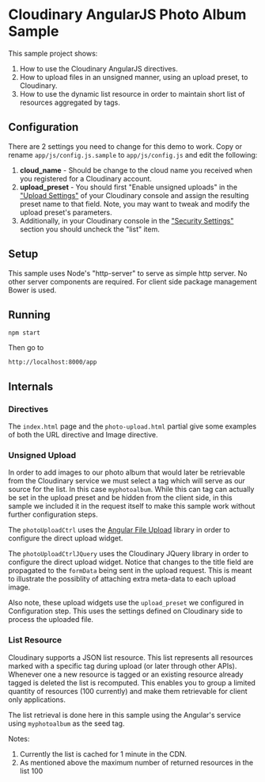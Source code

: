 Cloudinary AngularJS Photo Album Sample
=======================================

This sample project shows:

1. How to use the Cloudinary AngularJS directives.
2. How to upload files in an unsigned manner, using an upload preset, to Cloudinary.
3. How to use the dynamic list resource in order to maintain short list of resources aggregated by tags.

## Configuration ##

There are 2 settings you need to change for this demo to work. Copy or rename `app/js/config.js.sample` to `app/js/config.js` and edit the following:

1. **cloud_name** - Should be change to the cloud name you received when you registered for a Cloudinary account.
2. **upload_preset** - You should first "Enable unsigned uploads" in the ["Upload Settings"](https://cloudinary.com/console/settings/upload) of your Cloudinary console and assign the resulting preset name to that field. Note, you may want to tweak and modify the upload preset's parameters.
3. Additionally, in your Cloudinary console in the ["Security Settings"](https://cloudinary.com/console/settings/security) section you should uncheck the "list" item.

## Setup ##

This sample uses Node's "http-server" to serve as simple http server. No other server components are required. For client side package management Bower is used.

## Running ##

    npm start

Then go to

    http://localhost:8000/app

## Internals ##

### Directives ###

The `index.html` page and the `photo-upload.html` partial give some examples of both the URL directive and Image directive.

### Unsigned Upload ###

In order to add images to our photo album that would later be retrievable from the Cloudinary service we must select a tag which will serve as our source for the list. In this case `myphotoalbum`. While this can tag can actually be set in the upload preset and be hidden from the client side, in this sample we included it in the request itself to make this sample work without further configuration steps.

The `photoUploadCtrl` uses the [Angular File Upload](https://github.com/danialfarid/angular-file-upload) library in order to configure the direct upload widget.

The `photoUploadCtrlJQuery` uses the Cloudinary JQuery library in order to configure the direct upload widget. Notice that changes to the title field are propagated to the `formData` being sent in the upload request. This is meant to illustrate the possiblity of attaching extra meta-data to each upload image.

Also note, these upload widgets use the `upload_preset` we configured in Configuration step. This uses the settings defined on Cloudinary side to process the uploaded file.

### List Resource ###

Cloudinary supports a JSON list resource. This list represents all resources marked with a specific tag during upload (or later through other APIs). Whenever one a new resource is tagged or an existing resource already tagged is deleted the list is recomputed. This enables you to group a limited quantity of resources (100 currently) and make them retrievable for client only applications.

The list retrieval is done here in this sample using the Angular's service using `myphotoalbum` as the seed tag.

Notes:

1. Currently the list is cached for 1 minute in the CDN.
2. As mentioned above the maximum number of returned resources in the list 100


### 
